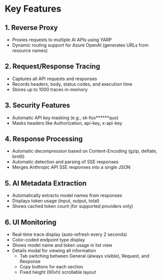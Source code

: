 # Key Features

## 1. Reverse Proxy
- Proxies requests to multiple AI APIs using YARP
- Dynamic routing support for Azure OpenAI (generates URLs from resource names)

## 2. Request/Response Tracing
- Captures all API requests and responses
- Records headers, body, status codes, and execution time
- Stores up to 1000 traces in-memory

## 3. Security Features
- Automatic API key masking (e.g., sk-foo******qux)
- Masks headers like Authorization, api-key, x-api-key

## 4. Response Processing
- Automatic decompression based on Content-Encoding (gzip, deflate, brotli)
- Automatic detection and parsing of SSE responses
- Merges Anthropic API SSE responses into a single JSON

## 5. AI Metadata Extraction
- Automatically extracts model names from responses
- Displays token usage (input, output, total)
- Shows cached token count (for supported providers only)

## 6. UI Monitoring
- Real-time trace display (auto-refresh every 2 seconds)
- Color-coded endpoint type display
- Shows model name and token usage in list view
- Details modal for viewing all information
  - Tab switching between General (always visible), Request, and Response
  - Copy buttons for each section
  - Fixed height (90vh) scrollable layout

